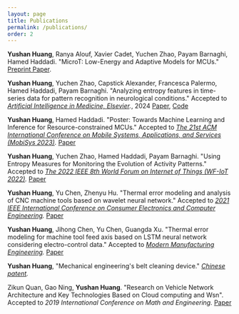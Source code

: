 ```yaml
---
layout: page
title: Publications
permalink: /publications/
order: 2
---
```


<!-- ### 2022 -->
**Yushan Huang**, Ranya Alouf, Xavier Cadet, Yuchen Zhao, Payam Barnaghi, Hamed Haddadi. "MicroT: Low-Energy and Adaptive Models for MCUs." [Preprint Paper](https://arxiv.org/abs/2403.08040). 

**Yushan Huang**, Yuchen Zhao, Capstick Alexander, Francesca Palermo, Hamed Haddadi, Payam Barnaghi. "Analyzing entropy features in time-series data for pattern recognition in neurological conditions." Accepted to *[Artificial Intelligence in Medicine, Elsevier](https://www.sciencedirect.com/journal/artificial-intelligence-in-medicine).*, 2024 [Paper](https://www.sciencedirect.com/science/article/pii/S0933365724000630), [Code](https://github.com/yushan-huang/EntropyPipeline)


**Yushan Huang**, Hamed Haddadi. "Poster: Towards Machine Learning and Inference for Resource-constrained MCUs." Accepted to *[The 21st ACM International Conference on Mobile Systems, Applications, and Services (MobiSys 2023)](https://www.sigmobile.org/mobisys/2023/).* [Paper](https://dl.acm.org/doi/10.1145/3581791.3597371)

**Yushan Huang**, Yuchen Zhao, Hamed Haddadi, Payam Barnaghi. "Using Entropy Measures for Monitoring the Evolution of Activity Patterns." Accepted to *[The 2022 IEEE 8th World Forum on Internet of Things (WF-IoT 2022)](https://wfiot2022.iot.ieee.org/).* [Paper](https://ieeexplore.ieee.org/abstract/document/10152050)

<!-- ### 2021 -->

**Yushan Huang**, Yu Chen, Zhenyu Hu. "Thermal error modeling and analysis of CNC machine tools based on wavelet neural network." Accepted to *[2021 IEEE International Conference on Consumer Electronics and Computer Engineering](https://ieeexplore.ieee.org/xpl/conhome/9341295/proceeding).* [Paper](https://ieeexplore.ieee.org/document/9342155)

**Yushan Huang**, Jihong Chen, Yu Chen, Guangda Xu. "Thermal error modeling for machine tool feed axis based on LSTM neural network considering electro-control data." Accepted to *[Modern Manufacturing Engineering](http://xdzzgc.magtechjournal.com/).* [Paper](https://kns.cnki.net/kcms/detail/detail.aspx?doi=10.16731/j.cnki.1671-3133.2021.10.004)

<!-- ### 2020 and before -->

**Yushan Huang**, "Mechanical engineering's belt cleaning device." *[Chinese patent](https://ieeexplore.ieee.org/document/9342155).*

Zikun Quan, Gao Ning, **Yushan Huang**. "Research on Vehicle Network Architecture and Key Technologies  Based on Cloud computing and Wsn". Accepted to *2019 International Conference on Math and Engineering.* [Paper](https://webofproceedings.org/proceedings_series/ESR/ICME%202019/D107.pdf)
